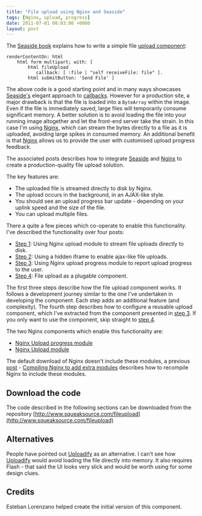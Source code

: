 ```yaml
---
title: "File upload using Nginx and Seaside"
tags: [Nginx, upload, progress]
date: 2011-07-01 08:03:00 +0000
layout: post
---
```

The [Seaside book](http://book.seaside.com) explains how to write a simple file [upload component](http://book.seaside.st/book/fundamentals/forms/fileupload):

```smalltalk
renderContentOn: html
    html form multipart; with: [
        html fileUpload
           callback: [ :file | "self receiveFile: file" ].
        html submitButton: 'Send File' ]
```

The above code is a good starting point and in many ways showcases [Seaside's](http://seaside.st) elegant approach to [callbacks](http://book.seaside.st/book/fundamentals/anchors/callbacks). However for a production site, a major drawback is that the file is loaded into a `ByteArray` within the image. Even if the file is immediately saved, large files will temporarily consume significant memory. A better solution is to avoid loading the file into your running image altogether and let the front-end server take the strain. In this case I'm using [Nginx](http://wiki.nginx.org/), which can stream the bytes directly to a file as it is uploaded, avoiding large spikes in consumed memory. An additional benefit is that [Nginx](http://wiki.nginx.org/) allows us to provide the user with customised upload progress feedback.

The associated posts describes how to integrate [Seaside](http://seaside.st) and [Nginx](http://wiki.nginx.org/) to create a production-quality file upload solution.

The key features are:

* The uploaded file is streamed directly to disk by Nginx.
* The upload occurs in the background, in an AJAX-like style.
* You should see an upload progress bar update - depending on your uplink speed and the size of the file.
* You can upload multiple files.

There a quite a few pieces which co-operate to enable this functionality. I've described the functionality over four posts:

* [Step 1](File-upload-using-Nginx-and-Seaside-step-1): Using Nginx upload module to stream file uploads directly to disk.
* [Step 2](File-upload-using-Nginx-and-Seaside-step-2): Using a hidden iframe to enable ajax-like file uploads.
* [Step 3](File-upload-using-Nginx-and-Seaside-step-3): Using Nginx upload progress module to report upload progress to the user.
* [Step 4](Step-4-File-upload-as-a-plugable-component): File upload as a plugable component.

The first three steps describe how the file upload component works. It follows a development journey similar to the one I've undertaken in developing the component. Each step adds an additional feature (and complexity). The fourth step describes how to configure a reusable upload component, which I've extracted from the component presented in [step 3](File-upload-using-Nginx-and-Seaside-step-3). If you only want to use the component, skip straight to [step 4](Step-4-File-upload-as-a-plugable-component).

The two Nginx components which enable this functionality are:

* [Nginx Upload progress module](http://wiki.nginx.org/HttpUploadProgressModule)
* [Nginx Upload module](http://www.grid.net.ru/nginx/upload.en.html)

The default download of Nginx doesn't include these modules, a previous  [post](compiling-nginx-for-extra-modules) - [Compiling Nginx to add extra modules](compiling-nginx-for-extra-modules) describes how to recompile Nginx to include these modules.

## Download the code
The code described in the following sections can be downloaded from the repository [http://www.squeaksource.com/fileupload](http://www.squeaksource.com/fileupload)

## Alternatives
People have pointed out [Uploadify](http://www.uploadify.com/documentation/) as an alternative. I can't see how [Uploadify](http://www.uploadify.com/documentation/) would avoid loading the file directly into memory. It also requires Flash  - that said the UI looks very slick and would be worth using for some design clues.

## Credits
Esteban Lorenzano helped create the initial version of this component.
